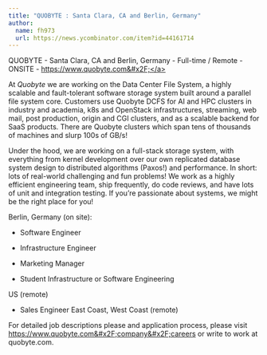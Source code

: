 ```yaml
---
title: "QUOBYTE : Santa Clara, CA and Berlin, Germany"
author:
  name: fh973
  url: https://news.ycombinator.com/item?id=44161714
---
```


<JobNavigation />

QUOBYTE - Santa Clara, CA and Berlin, Germany - Full-time &#x2F; Remote - ONSITE - <a href="https:&#x2F;&#x2F;www.quobyte.com&#x2F;" rel="nofollow">https:&#x2F;&#x2F;www.quobyte.com&#x2F;</a>

At *Quobyte* we are working on the Data Center File System, a highly scalable and fault-tolerant software storage system built around a parallel file system core. Customers use Quobyte DCFS for AI and HPC clusters in industry and academia, k8s and OpenStack infrastructures, streaming, web mail, post production, origin and CGI clusters, and as a scalable backend for SaaS products. There are Quobyte clusters which span tens of thousands of machines and slurp 100s of GB&#x2F;s!

Under the hood, we are working on a full-stack storage system, with everything from kernel development over our own replicated database system design to distributed algorithms (Paxos!) and performance. In short: lots of real-world challenging and fun problems! We work as a highly efficient engineering team, ship frequently, do code reviews, and have lots of unit and integration testing. If you’re passionate about systems, we might be the right place for you!

Berlin, Germany (on site):

* Software Engineer

* Infrastructure Engineer

* Marketing Manager

* Student Infrastructure or Software Engineering

US (remote)

* Sales Engineer East Coast, West Coast (remote)

For detailed job descriptions please and application process, please visit <a href="https:&#x2F;&#x2F;www.quobyte.com&#x2F;company&#x2F;careers" rel="nofollow">https:&#x2F;&#x2F;www.quobyte.com&#x2F;company&#x2F;careers</a> or write to work at quobyte.com.
<JobApplication />
